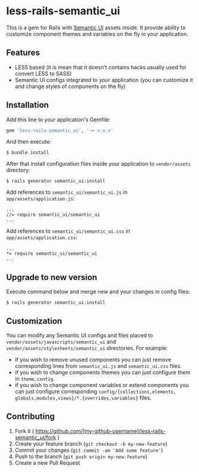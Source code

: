 # less-rails-semantic_ui

This is a gem for Rails with [Semantic UI](https://github.com/Semantic-Org/Semantic-UI/) assets inside.
It provide ability to customize component themes and variables on the fly in your application.

## Features

* LESS based (it is mean that it doesn't contains hacks usually used for convert LESS to SASS)
* Semantic UI configs integrated to your application (you can customize it and change styles of components on the fly)

## Installation

Add this line to your application's Gemfile:

```ruby
gem 'less-rails-semantic_ui', '~> x.x.x'
```

And then execute:

    $ bundle install

After that install configuration files inside your application to `vendor/assets` directory:

    $ rails generator semantic_ui:install

Add references to `semantic_ui/semantic_ui.js` in `app/assets/application.js`:

    ...
    //= require semantic_ui/semantic_ui
    ...

Add references to `semantic_ui/semantic_ui.css` in `app/assets/application.css`:

    ...
    *= require semantic_ui/semantic_ui
    ...

## Upgrade to new version

Execute command below and merge new and your changes in config files:

    $ rails generator semantic_ui:install

## Customization

You can modify any Semantic UI configs and files placed to `vendor/assets/javascripts/semantic_ui` and `vendor/assets/stylesheets/semantic_ui` directories.
For example:

* if you wish to remove unused components you can just remove corresponding lines from `semantic_ui.js` and `semantic_ui.css` files.
* if you wish to change components themes you can just configure them in `theme.config`.
* if you wish to change component variables or extend components you can just configure corresponding `config/{collections,elements, globals,modules,views}/*.{overrides,variables}` files.

## Contributing

1. Fork it ( https://github.com/[my-github-username]/less-rails-semantic_ui/fork )
2. Create your feature branch (`git checkout -b my-new-feature`)
3. Commit your changes (`git commit -am 'Add some feature'`)
4. Push to the branch (`git push origin my-new-feature`)
5. Create a new Pull Request
